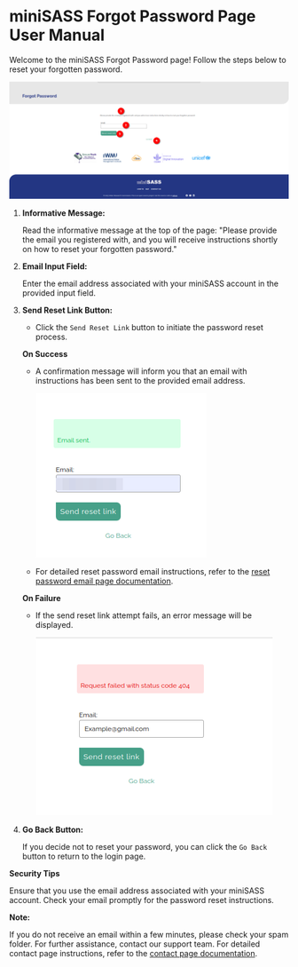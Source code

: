 # miniSASS Forgot Password Page User Manual

Welcome to the miniSASS Forgot Password page! Follow the steps below to reset your forgotten password.

![Forgot Password](./img/forgot-password-1.png)

1. **Informative Message:**

    Read the informative message at the top of the page: "Please provide the email you registered with, and you will receive instructions shortly on how to reset your forgotten password."

2. **Email Input Field:**

    Enter the email address associated with your miniSASS account in the provided input field.

3. **Send Reset Link Button:**

    - Click the `Send Reset Link` button to initiate the password reset process.

    **On Success**
    - A confirmation message will inform you that an email with instructions has been sent to the provided email address.

        ![Success Message](./img/forgot-password-3.png)

    - For detailed reset password email instructions, refer to the [reset password email page documentation](./reset-password-email.md).

    **On Failure**
    - If the send reset link attempt fails, an error message will be displayed.

        ![Error Message](./img/forgot-password-2.png)

4. **Go Back Button:**

    If you decide not to reset your password, you can click the `Go Back` button to return to the login page.

**Security Tips**

Ensure that you use the email address associated with your miniSASS account.
Check your email promptly for the password reset instructions.

**Note:**

If you do not receive an email within a few minutes, please check your spam folder.
For further assistance, contact our support team. For detailed contact page instructions, refer to the [contact page documentation](../contact-us.md).
